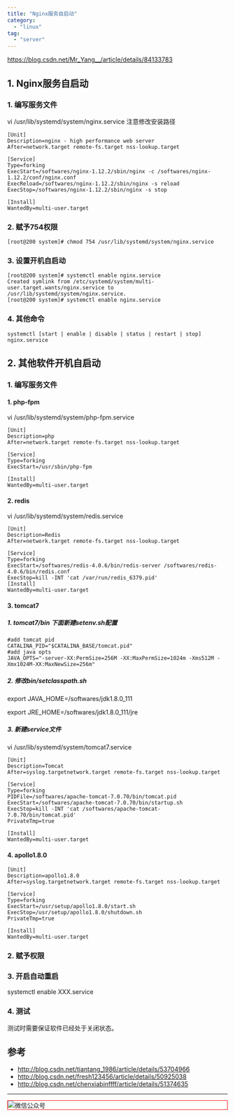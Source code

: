 ```yaml
---
title: "Nginx服务自启动"
category:
  - "linux"
tag:
  - "server"
---
```


https://blog.csdn.net/Mr_Yang__/article/details/84133783

## 1. Nginx服务自启动

### 1. 编写服务文件

vi /usr/lib/systemd/system/nginx.service
注意修改安装路径

```
[Unit]
Description=nginx - high performance web server
After=network.target remote-fs.target nss-lookup.target

[Service]
Type=forking
ExecStart=/softwares/nginx-1.12.2/sbin/nginx -c /softwares/nginx-1.12.2/conf/nginx.conf
ExecReload=/softwares/nginx-1.12.2/sbin/nginx -s reload
ExecStop=/softwares/nginx-1.12.2/sbin/nginx -s stop

[Install]
WantedBy=multi-user.target
```

### 2. 赋予754权限

```shell
[root@200 system]# chmod 754 /usr/lib/systemd/system/nginx.service
```

### 3. 设置开机自启动

```shell
[root@200 system]# systemctl enable nginx.service
Created symlink from /etc/systemd/system/multi-user.target.wants/nginx.service to /usr/lib/systemd/system/nginx.service.
[root@200 system]# systemctl enable nginx.service
```

### 4. 其他命令

```shell
systemctl [start | enable | disable | status | restart | stop] nginx.service
```

## 2. 其他软件开机自启动

### 1. 编写服务文件

#### 1. php-fpm

vi /usr/lib/systemd/system/php-fpm.service

```shell
[Unit]
Description=php
After=network.target remote-fs.target nss-lookup.target

[Service]
Type=forking
ExecStart=/usr/sbin/php-fpm

[Install]
WantedBy=multi-user.target
```

#### 2. redis

vi /usr/lib/systemd/system/redis.service

```shell
[Unit]
Description=Redis
After=network.target remote-fs.target nss-lookup.target

[Service]
Type=forking
ExecStart=/softwares/redis-4.0.6/bin/redis-server /softwares/redis-4.0.6/bin/redis.conf
ExecStop=kill -INT 'cat /var/run/redis_6379.pid'
[Install]
WantedBy=multi-user.target
```

#### 3. tomcat7

##### 1. tomcat7/bin 下面新建setenv.sh配置

```
#add tomcat pid
CATALINA_PID="$CATALINA_BASE/tomcat.pid"
#add java opts
JAVA_OPTS="-server-XX:PermSize=256M -XX:MaxPermSize=1024m -Xms512M -Xmx1024M-XX:MaxNewSize=256m"
```

##### 2. 修改bin/setclasspath.sh

export  JAVA_HOME=/softwares/jdk1.8.0_111

export  JRE_HOME=/softwares/jdk1.8.0_111/jre

##### 3. 新建service文件

vi /usr/lib/systemd/system/tomcat7.service

```shell
[Unit]
Description=Tomcat
After=syslog.targetnetwork.target remote-fs.target nss-lookup.target

[Service]
Type=forking
PIDFile=/softwares/apache-tomcat-7.0.70/bin/tomcat.pid
ExecStart=/softwares/apache-tomcat-7.0.70/bin/startup.sh
ExecStop=kill -INT 'cat /softwares/apache-tomcat-7.0.70/bin/tomcat.pid'
PrivateTmp=true

[Install]
WantedBy=multi-user.target
```

#### 4. apollo1.8.0

```shell
[Unit]
Description=apollo1.8.0
After=syslog.targetnetwork.target remote-fs.target nss-lookup.target

[Service]
Type=forking
ExecStart=/usr/setup/apollo1.8.0/start.sh
ExecStop=/usr/setup/apollo1.8.0/shutdown.sh
PrivateTmp=true

[Install]
WantedBy=multi-user.target
```

### 2. 赋予权限

### 3. 开启自动重启

systemctl enable XXX.service

### 4. 测试

测试时需要保证软件已经处于关闭状态。



## 参考

- http://blog.csdn.net/tiantang_1986/article/details/53704966
- http://blog.csdn.net/fresh123456/article/details/50925038
- http://blog.csdn.net/chenxiabinffff/article/details/51374635
---

<img style="border:1px red solid; display:block; margin:0 auto;" src="https://tianqingxiaozhu.oss-cn-shenzhen.aliyuncs.com/img/qrcode.jpg" alt="微信公众号" />


